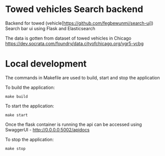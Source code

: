 # Towed vehicles Search backend

Backend for towed (vehicle[https://github.com/fegbewunmi/search-ui])
Search bar ui using Flask and Elasticsearch

The data is gotten from dataset of towed vehicles in Chicago
https://dev.socrata.com/foundry/data.cityofchicago.org/ygr5-vcbg

# Local development

The commands in Makefile are used to build, start and stop the application

To build the application:

```
make build
```

To start the application:

```
make start
```

Once the flask container is running the api can be accessed using SwaggerUI - http://0.0.0.0:5002/apidocs

To stop the application:

```
make stop
```
